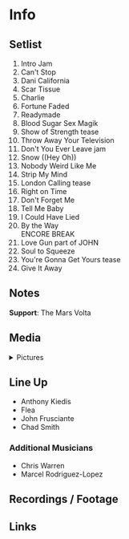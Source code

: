 # Info

## Setlist

1. Intro Jam
2. Can't Stop
3. Dani California
4. Scar Tissue
5. Charlie
6. Fortune Faded
7. Readymade
8. Blood Sugar Sex Magik
9. Show of Strength tease
10. Throw Away Your Television
11. Don't You Ever Leave jam
12. Snow ((Hey Oh))
13. Nobody Weird Like Me
14. Strip My Mind
15. London Calling tease
16. Right on Time
17. Don't Forget Me
18. Tell Me Baby
19. I Could Have Lied
20. By the Way
<br> ENCORE BREAK
21. Love Gun part of JOHN
22. Soul to Squeeze
23. You're Gonna Get Yours tease
24. Give It Away

## Notes

**Support**: The Mars Volta

## Media 

<details>
  <summary>Pictures</summary>
  <!--<img alt="Setlist" title="Setlist" src="_.jpg" height="200" />
  <img alt="Flyer" title="Flyer" src="_.jpg" height="200" />
  <img alt="Clipper" title="Clipper" src="_.jpg" height="200" />
  <img alt="Ticket" title="Ticket" src="_.jpg" height="200" />
  -->
</details>

## Line Up

* Anthony Kiedis
* Flea
* John Frusciante
* Chad Smith

### Additional Musicians

* Chris Warren  
* Marcel Rodriguez-Lopez

## Recordings / Footage

## Links
